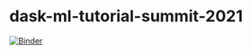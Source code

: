 # dask-ml-tutorial-summit-2021

[![Binder](https://mybinder.org/badge_logo.svg)](https://mybinder.org/v2/gh/programmylife/dask-ml-tutorial-summit-2021/main)